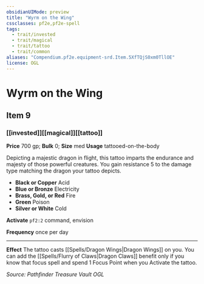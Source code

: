 ```yaml
---
obsidianUIMode: preview
title: "Wyrm on the Wing"
cssclasses: pf2e,pf2e-spell
tags:
  - trait/invested
  - trait/magical
  - trait/tattoo
  - trait/common
aliases: "Compendium.pf2e.equipment-srd.Item.5XfTQjS0xm0TllOE"
license: OGL
---
```

# Wyrm on the Wing
## Item 9
### [[invested]][[magical]][[tattoo]]


**Price** 700 gp; 
**Bulk** 0; **Size** med
**Usage** tattooed-on-the-body

Depicting a majestic dragon in flight, this tattoo imparts the endurance and majesty of those powerful creatures. You gain resistance 5 to the damage type matching the dragon your tattoo depicts.

*   **Black or Copper** Acid
*   **Blue or Bronze** Electricity
*   **Brass, Gold, or Red** Fire
*   **Green** Poison
*   **Silver or White** Cold

**Activate** `pf2:2` command, envision

**Frequency** once per day

* * *

**Effect** The tattoo casts [[Spells/Dragon Wings|Dragon Wings]] on you. You can add the [[Spells/Flurry of Claws|Dragon Claws]] benefit only if you know that focus spell and spend 1 Focus Point when you Activate the tattoo.

*Source: Pathfinder Treasure Vault*
*OGL*